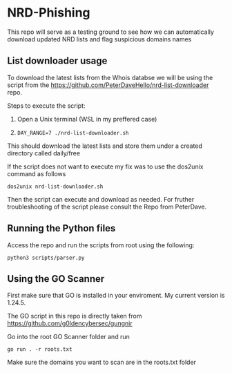 # NRD-Phishing
This repo will serve as a testing ground to see how we can automatically download updated NRD lists and flag suspicious domains names


## List downloader usage

To download the latest lists from the Whois databse we will be using the script from the https://github.com/PeterDaveHello/nrd-list-downloader repo.

Steps to execute the script:
1. Open a Unix terminal (WSL in my preffered case)

2. ```DAY_RANGE=7 ./nrd-list-downloader.sh ```

This should download the latest lists and store them under a created directory called daily/free

If the script does not want to execute my fix was to use the dos2unix command as follows



```dos2unix nrd-list-downloader.sh ```

Then the script can execute and download as needed. For fruther troubleshooting of the script please consult the Repo from PeterDave.

## Running the Python files
Access the repo and run the scripts from root using the following:

``` python3 scripts/parser.py ```

## Using the GO Scanner
First make sure that GO is installed in your enviroment. My current version is 1.24.5.

The GO script in this repo is directly taken from https://github.com/g0ldencybersec/gungnir

Go into the root GO Scanner folder and run 

``` go run . -r roots.txt ```

Make sure the domains you want to scan are in the roots.txt folder
